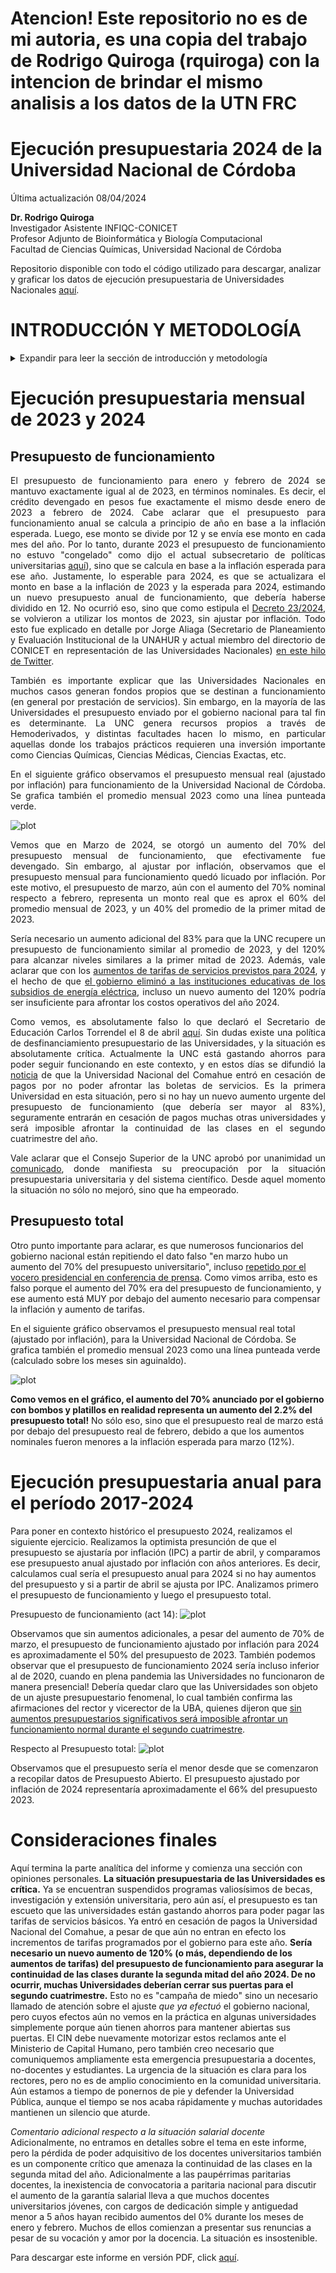 Atencion! Este repositorio no es de mi autoria, es una copia del trabajo de Rodrigo Quiroga (rquiroga)
con la intencion de brindar el mismo analisis a los datos de la UTN FRC
=================================================================================
Ejecución presupuestaria 2024 de la Universidad Nacional de Córdoba
=================================================================================

Última actualización 08/04/2024

 **Dr. Rodrigo Quiroga**  
 Investigador Asistente INFIQC-CONICET  
 Profesor Adjunto de Bioinformática y Biología Computacional  
 Facultad de Ciencias Químicas, Universidad Nacional de Córdoba

 Repositorio disponible con todo el código utilizado para descargar, analizar y graficar los datos de ejecución presupuestaria de Universidades Nacionales [aquí](https://github.com/rquiroga7/presupuesto_UNC).

INTRODUCCIÓN Y METODOLOGÍA
============

<details>
<summary>Expandir para leer la sección de introducción y metodología</summary>

<div align="justify">
 
Ante la decisión del gobierno de Javier Milei de no enviar una ley de presupuesto para 2024, se recondujo el presupuesto 2023 ([Decreto 23/2024](https://www.boletinoficial.gob.ar/detalleAviso/primera/301615/20240105)). Debido a la alta inflación que se observa en el país desde principios de 2023, con un gran salto a fines del 2023 relacionado a la decisión de devaluar el peso un 55% el 12 de diciembre (el precio del dólar oficial saltó un 118%, de 367 a 800 pesos, ver [aquí](https://elpais.com/argentina/2023-12-12/milei-anuncia-una-devaluacion-del-peso-del-50-y-grandes-recortes-del-gasto-publico.html)), el presupuesto 2024 (con montos similares a los de 2023) es obviamente insuficiente para mantener funcionando a las distintas dependencias estatales, en particular esto aplica también para las Universidades Nacionales.

El Ministerio de Economía mantiene una base de datos llamada [Presupuesto Abierto](https://www.presupuestoabierto.gob.ar/sici/) de donde pueden descargarse los datos de ejecución presupuestaria. Utilizando dichos datos, analizamos la ejecución presupuestaria mensual, no de los montos pagados, sino de los montos devengados. Para leer una explicación sobre qué significan estos términos, consultar este [glosario](https://www.presupuestoabierto.gob.ar/sici/glosario-e).

Vamos a analizar el crédito devengado bajo el programa 26 (DESARROLLO DE LA EDUCACIÓN SUPERIOR) del ex Ministerio de Educación y actual Ministerio de Capital Humano. Dentro de este programa, se encuentran distintas actividades que podemos resumir en la siguiente lista:
- #actividad_id==1 - Conduccion, Gestion y Apoyo a las Politicas de Educacion Superior
- #actividad_id==11 Fundar
- #actividad_id==12 Salarios Docentes
- #actividad_id==13 Salarios No-Docentes
- #actividad_id==14 Asistencia Financiera para el Funcionamiento Universitario
- #actividad_id==15 Salud (Hospitales Universitarios)
- #actividad_id==16 CyT
- #actividad_id==23 Desarrollo de Institutos Tecnologicos de Formacion Profesional
- #actividad_id==24 Promoción de carreras estratégicas
- #actividad_id==25 Extensión Universitaria

En general vamos a enfocarnos en el presupuesto total (programa 26), o en particular en el presupuesto de funcionamiento, es decir, la actividad 14 (Asistencia Financiera para el Funcionamiento Universitario).

Como metodología, en general vamos a mostrar gráficos de ejecución presupuestaria (crédito devengado) en pesos reales, es decir ajustado por inflación. Esto permite una comparación más realista de los presupuestos de cada mes, dado que los montos se ajustan por IPC para estimar cómo permite afrontar los costos que ese presupuesto está destinado a afrontar. Adicionalmente, cabe aclarar que los montos en pesos se expresarán en millones de pesos equivalentes a los del último mes analizado. Por lo tanto, los montos devengados coinciden para el último mes con los datos que uno puede encontrar en la página de presupuesto abierto, pero para meses anteriores, no habrá coincidencias dado que la página muestra montos nominales.

El código de bash y R utilizado para descargar, analizar y graficar los datos de ejecución presupuestaria de 2017-2024 están disponibles abiertamente en este repositorio. Los datos se descargan de la API de Presupuesto abierto (aunque no es necesario que el usuario los descargue ya que están disponibles en este repositorio). El script API_datos.R analiza y genera los gráficos de ejecución presupuestaria mensual, y los scripts UNC_2015-2024.R y 2015_2024.R generan los gráficos anuales, para la UNC y para la totalidad de las Universidades Nacionales, respectivamente. 
</details>
</div>
 
Ejecución presupuestaria mensual de 2023 y 2024
============

Presupuesto de funcionamiento
-----------------------------
<div align="justify">
 
El presupuesto de funcionamiento para enero y febrero de 2024  se mantuvo exactamente igual al de 2023, en términos nominales. Es decir, el crédito devengado en pesos fue exactamente el mismo desde enero de 2023 a febrero de 2024. Cabe aclarar que el presupuesto para funcionamiento anual se calcula a principio de año en base a la inflación esperada. Luego, ese monto se divide por 12 y se envía ese monto en cada mes del año. Por lo tanto, durante 2023 el presupuesto de funcionamiento no estuvo "congelado" como dijo el actual subsecretario de políticas universitarias [aquí](https://x.com/AleCiroAlvarez/status/1768374421440410066)), sino que se calcula en base a la inflación esperada para ese año. Justamente, lo esperable para 2024, es que se actualizara el monto en base a la inflación de 2023 y la esperada para 2024, estimando un nuevo presupuesto anual de funcionamiento, que debería haberse dividido en 12. No ocurrió eso, sino que como estipula el [Decreto 23/2024](https://www.boletinoficial.gob.ar/detalleAviso/primera/301615/20240105), se volvieron a utilizar los montos de 2023, sin ajustar por inflación. Todo esto fue explicado en detalle por Jorge Aliaga (Secretario de Planeamiento y Evaluación Institucional de la UNAHUR y actual miembro del directorio de CONICET en representación de las Universidades Nacionales) [en este hilo de Twitter](https://x.com/jorgeluisaliaga/status/1769806057600081985).

También es importante explicar que las Universidades Nacionales en muchos casos generan fondos propios que se destinan a funcionamiento (en general por prestación de servicios). Sin embargo, en la mayoría de las Universidades el presupuesto enviado por el gobierno nacional para tal fin es determinante. La UNC genera recursos propios a través de Hemoderivados, y distintas facultades hacen lo mismo, en particular aquellas donde los trabajos prácticos requieren una inversión importante como Ciencias Químicas, Ciencias Médicas, Ciencias Exactas, etc.


En el siguiente gráfico observamos el presupuesto mensual real (ajustado por inflación) para funcionamiento de la Universidad Nacional de Córdoba. Se grafica también el promedio mensual 2023 como una línea punteada verde.

![plot](https://github.com/rquiroga7/presupuesto_UNC/blob/main/plot_unc_14_70p_prom.png)

Vemos que en Marzo de 2024, se otorgó un aumento del 70% del presupuesto mensual de funcionamiento, que efectivamente fue devengado. Sin embargo, al ajustar por inflación, observamos que el presupuesto mensual para funcionamiento quedó licuado por inflación. Por este motivo, el presupuesto de marzo, aún con el aumento del 70% nominal respecto a febrero, representa un monto real que es aprox el 60% del promedio mensual de 2023, y un 40% del promedio de la primer mitad de 2023.

Sería necesario un aumento adicional del 83% para que la UNC recupere un presupuesto de funcionamiento similar al promedio de 2023, y del 120% para alcanzar niveles similares a la primer mitad de 2023. Además, vale aclarar que con los [aumentos de tarifas de servicios previstos para 2024](https://www.infobae.com/economia/2024/04/05/tarifas-de-gas-todo-lo-que-hay-que-saber-y-de-cuanto-seran-los-nuevos-aumentos/), y el hecho de que [el gobierno eliminó a las instituciones educativas de los subsidios de energía eléctrica](https://www.datadiario.com/sociedad/aumentan-las-facturas-de-luz-para-usuarios-de-mayores-ingresos-20242518120), incluso un nuevo aumento del 120% podría ser insuficiente para afrontar los costos operativos del año 2024.

Como vemos, es absolutamente falso lo que declaró el Secretario de Educación Carlos Torrendel el 8 de abril [aquí](https://twitter.com/somoscorta/status/1777322866268139561). Sin dudas existe una política de desfinanciamiento presupuestario de las Universidades, y la situación es absolutamente crítica. Actualmente la UNC está gastando ahorros para poder seguir funcionando en este contexto, y en estos días se difundió la [noticia](https://www.lmneuquen.com/neuquen/no-la-dejemos-morir-la-universidad-nacional-del-comahue-entro-cesacion-pagos-n1104420) de que la Universidad Nacional del Comahue entró en cesación de pagos por no poder afrontar las boletas de servicios. Es la primera Universidad en esta situación, pero si no hay un nuevo aumento urgente del presupuesto de funcionamiento (que debería ser mayor al 83%), seguramente entrarán en cesación de pagos muchas otras universidades y será imposible afrontar la continuidad de las clases en el segundo cuatrimestre del año.

Vale aclarar que el Consejo Superior de la UNC aprobó por unanimidad un [comunicado](https://sociales.unc.edu.ar/content/el-consejo-superior-expres-su-preocupaci-n-por-la-situaci-n-presupuestaria-de-las), donde manifiesta su preocupación por la situación presupuestaria universitaria y del sistema científico. Desde aquel momento la situación no sólo no mejoró, sino que ha empeorado.
</div>

Presupuesto total
-----------------
Otro punto importante para aclarar, es que numerosos funcionarios del gobierno nacional están repitiendo el dato falso "en marzo hubo un aumento del 70% del presupuesto universitario", incluso [repetido por el vocero presidencial en conferencia de prensa](https://x.com/somoscorta/status/1776262854003310864). Como vimos arriba, esto es falso porque el aumento del 70% era del presupuesto de funcionamiento, y ese aumento está MUY por debajo del aumento necesario para compensar la inflación y aumento de tarifas.

En el siguiente gráfico observamos el presupuesto mensual real total (ajustado por inflación), para la Universidad Nacional de Córdoba. Se grafica también el promedio mensual 2023 como una línea punteada verde (calculado sobre los meses sin aguinaldo).

![plot](https://github.com/rquiroga7/presupuesto_UNC/blob/main/plot_unc_all_70p_prom.png)


**Como vemos en el gráfico, el aumento del 70% anunciado por el gobierno con bombos y platillos en realidad representa un aumento del 2.2% del presupuesto total!**
No sólo eso, sino que el presupuesto real de marzo está por debajo del presupuesto real de febrero, debido a que los aumentos nominales fueron menores a la inflación esperada para marzo (12%).

Ejecución presupuestaria anual para el período 2017-2024
============

Para poner en contexto histórico el presupuesto 2024, realizamos el siguiente ejercicio. Realizamos la optimista presunción de que el presupuesto se ajustaría por inflación (IPC) a partir de abril, y comparamos ese presupuesto anual ajustado por inflación con años anteriores. Es decir, calculamos cual sería el presupuesto anual para 2024 si no hay aumentos del presupuesto y si a partir de abril se ajusta por IPC. Analizamos primero el presupuesto de funcionamiento y luego el presupuesto total.

Presupuesto de funcionamiento (act 14):
![plot](https://github.com/rquiroga7/presupuesto_UNC/blob/main/UNC_presupuesto_anual_func_2017-2024.png)

Observamos que sin aumentos adicionales, a pesar del aumento de 70% de marzo, el presupuesto de funcionamiento ajustado por inflación para 2024 es aproximadamente el 50% del presupuesto de 2023. También podemos observar que el presupuesto de funcionamiento 2024 sería incluso inferior al de 2020, cuando en plena pandemia las Universidades no funcionaron de manera presencial! Debería quedar claro que las Universidades son objeto de un ajuste presupuestario fenomenal, lo cual también confirma las afirmaciones del rector y vicerector de la UBA, quienes dijeron que [sin aumentos presupuestarios significativos será imposible afrontar un funcionamiento normal durante el segundo cuatrimestre](https://www.pagina12.com.ar/726980-la-universidad-publica-al-borde-del-abismo).

Respecto al Presupuesto total:
![plot](https://github.com/rquiroga7/presupuesto_UNC/blob/main/UNC_presupuesto_anual_2017-2024.png)

Observamos que el presupuesto sería el menor desde que se comenzaron a recopilar datos de Presupuesto Abierto. El presupuesto ajustado por inflación de 2024 representaría aproximadamente el 66% del presupuesto 2023.


Consideraciones finales
============

Aquí termina la parte analítica del informe y comienza una sección con opiniones personales. **La situación presupuestaria de las Universidades es crítica.** Ya se encuentran suspendidos programas valiosísimos de becas, investigación y extensión universitaria, pero aún así, el presupuesto es tan escueto que las universidades están gastando ahorros para poder pagar las tarifas de servicios básicos. Ya entró en cesación de pagos la Universidad Nacional del Comahue, a pesar de que aún no entran en efecto los incrementos de tarifas programados por el gobierno para este año. 
**Sería necesario un nuevo aumento de 120% (o más, dependiendo de los aumentos de tarifas) del presupuesto de funcionamiento para asegurar la continuidad de las clases durante la segunda mitad del año 2024. De no ocurrir, muchas Universidades deberían cerrar sus puertas para el segundo cuatrimestre.** Esto no es "campaña de miedo" sino un necesario llamado de atención sobre el ajuste *que ya efectuó* el gobierno nacional, pero cuyos efectos aún no vemos en la práctica en algunas universidades simplemente porque aún tienen ahorros para mantener abiertas sus puertas. El CIN debe nuevamente motorizar estos reclamos ante el Ministerio de Capital Humano, pero también creo necesario que comuniquemos ampliamente esta emergencia presupuestaria a docentes, no-docentes y estudiantes. La urgencia de la situación es clara para los rectores, pero no es de amplio conocimiento en la comunidad universitaria. Aún estamos a tiempo de ponernos de pie y defender la Universidad Pública, aunque el tiempo se nos acaba rápidamente y muchas autoridades mantienen un silencio que aturde. 

 *Comentario adicional respecto a la situación salarial docente*  
Adicionalmente, no entramos en detalles sobre el tema en este informe, pero la pérdida de poder adquisitivo de los docentes universitarios también es un componente crítico que amenaza la continuidad de las clases en la segunda mitad del año. Adicionalmente a las paupérrimas paritarias docentes, la inexistencia de convocatoria a paritaria nacional para discutir el aumento de la garantía salarial lleva a que muchos docentes universitarios jóvenes, con cargos de dedicación simple y antiguedad menor a 5 años hayan recibido aumentos del 0% durante los meses de enero y febrero. Muchos de ellos comienzan a presentar sus renuncias a pesar de su vocación y amor por la docencia. La situación es insostenible.

Para descargar este informe en versión PDF, click [aquí](https://github.com/rquiroga7/presupuesto_UNC/raw/main/informe_pres_univ_UNC.pdf?raw=1).
